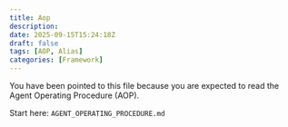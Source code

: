 ```yaml
---
title: Aop
description: 
date: 2025-09-15T15:24:18Z
draft: false
tags: [AOP, Alias]
categories: [Framework]
---
```


You have been pointed to this file because you are expected to read the Agent Operating Procedure (AOP).

Start here: `AGENT_OPERATING_PROCEDURE.md`
